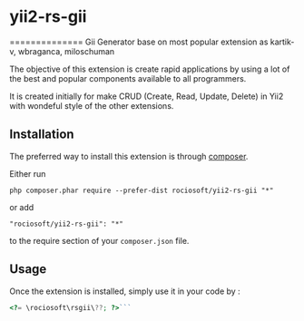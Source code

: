 # yii2-rs-gii
==============
Gii Generator base on most popular extension as kartik-v, wbraganca, miloschuman

The objective of this extension is create rapid applications by using a lot of the best and popular components available to all programmers.

It is created initially for make CRUD (Create, Read, Update, Delete) in Yii2 with wondeful style of the other extensions.

Installation
------------

The preferred way to install this extension is through [composer](http://getcomposer.org/download/).

Either run

```
php composer.phar require --prefer-dist rociosoft/yii2-rs-gii "*"
```

or add

```
"rociosoft/yii2-rs-gii": "*"
```

to the require section of your `composer.json` file.


Usage
-----

Once the extension is installed, simply use it in your code by  :

```php
<?= \rociosoft\rsgii\??; ?>```